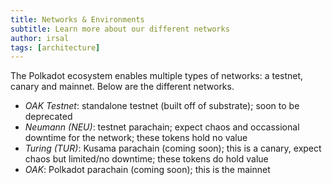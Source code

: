 ```yaml
---
title: Networks & Environments
subtitle: Learn more about our different networks
author: irsal
tags: [architecture]
---
```


The Polkadot ecosystem enables multiple types of networks: a testnet, canary and mainnet. Below are the different networks.
- *OAK Testnet*: standalone testnet (built off of substrate); soon to be deprecated
- *Neumann (NEU)*: testnet parachain; expect chaos and occassional downtime for the network; these tokens hold no value
- *Turing (TUR)*: Kusama parachain (coming soon); this is a canary, expect chaos but limited/no downtime; these tokens do hold value
- *OAK*: Polkadot parachain (coming soon); this is the mainnet